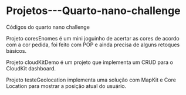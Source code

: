 # Projetos---Quarto-nano-challenge
Códigos do quarto nano challenge

Projeto coresEnomes é um mini joguinho de acertar as cores de acordo com a cor pedida, foi feito com POP e ainda precisa de alguns retoques básicos.

Projeto cloudKitDemo é um projeto que implementa um CRUD para o CloudKit dashboard.

Projeto testeGeolocation implementa uma solução com MapKit e Core Location para mostrar a posição atual do usuário.

